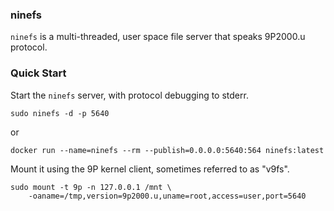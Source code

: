 ### ninefs

`ninefs` is a multi-threaded, user space file server that speaks 9P2000.u protocol.

### Quick Start

Start the `ninefs` server, with protocol debugging to stderr.

```
sudo ninefs -d -p 5640
```

or

```
docker run --name=ninefs --rm --publish=0.0.0.0:5640:564 ninefs:latest
```

Mount it using the 9P kernel client, sometimes referred to as "v9fs".

```
sudo mount -t 9p -n 127.0.0.1 /mnt \
	-oaname=/tmp,version=9p2000.u,uname=root,access=user,port=5640
```

